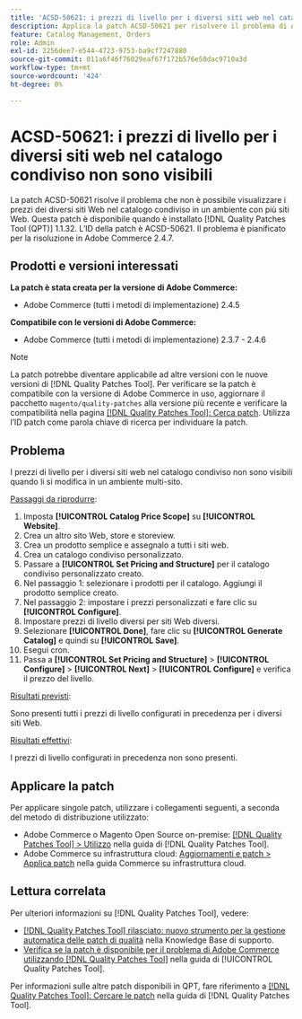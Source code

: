 ```yaml
---
title: 'ACSD-50621: i prezzi di livello per i diversi siti web nel catalogo condiviso non sono visibili'
description: Applica la patch ACSD-50621 per risolvere il problema di Adobe Commerce, in cui i prezzi dei diversi siti web nel catalogo condiviso non sono visibili quando vengono modificati in un ambiente con più siti web.
feature: Catalog Management, Orders
role: Admin
exl-id: 2256dee7-e544-4723-9753-ba9cf7247880
source-git-commit: 011a6f46f76029eaf67f172b576e58dac9710a3d
workflow-type: tm+mt
source-wordcount: '424'
ht-degree: 0%

---
```


# ACSD-50621: i prezzi di livello per i diversi siti web nel catalogo condiviso non sono visibili

La patch ACSD-50621 risolve il problema che non è possibile visualizzare i prezzi dei diversi siti Web nel catalogo condiviso in un ambiente con più siti Web. Questa patch è disponibile quando è installato [!DNL Quality Patches Tool (QPT)] 1.1.32. L’ID della patch è ACSD-50621. Il problema è pianificato per la risoluzione in Adobe Commerce 2.4.7.

## Prodotti e versioni interessati

**La patch è stata creata per la versione di Adobe Commerce:**

* Adobe Commerce (tutti i metodi di implementazione) 2.4.5

**Compatibile con le versioni di Adobe Commerce:**

* Adobe Commerce (tutti i metodi di implementazione) 2.3.7 - 2.4.6

>[!NOTE]
>
>La patch potrebbe diventare applicabile ad altre versioni con le nuove versioni di [!DNL Quality Patches Tool]. Per verificare se la patch è compatibile con la versione di Adobe Commerce in uso, aggiornare il pacchetto `magento/quality-patches` alla versione più recente e verificare la compatibilità nella pagina [[!DNL Quality Patches Tool]: Cerca patch](https://experienceleague.adobe.com/tools/commerce-quality-patches/index.html). Utilizza l’ID patch come parola chiave di ricerca per individuare la patch.

## Problema

I prezzi di livello per i diversi siti web nel catalogo condiviso non sono visibili quando li si modifica in un ambiente multi-sito.

<u>Passaggi da riprodurre</u>:

1. Imposta **[!UICONTROL Catalog Price Scope]** su **[!UICONTROL Website]**.
1. Crea un altro sito Web, store e storeview.
1. Crea un prodotto semplice e assegnalo a tutti i siti web.
1. Crea un catalogo condiviso personalizzato.
1. Passare a **[!UICONTROL Set Pricing and Structure]** per il catalogo condiviso personalizzato creato.
1. Nel passaggio 1: selezionare i prodotti per il catalogo. Aggiungi il prodotto semplice creato.
1. Nel passaggio 2: impostare i prezzi personalizzati e fare clic su **[!UICONTROL Configure]**.
1. Impostare prezzi di livello diversi per siti Web diversi.
1. Selezionare **[!UICONTROL Done]**, fare clic su **[!UICONTROL Generate Catalog]** e quindi su **[!UICONTROL Save]**.
1. Esegui cron.
1. Passa a **[!UICONTROL Set Pricing and Structure]** > **[!UICONTROL Configure]** > **[!UICONTROL Next]** > **[!UICONTROL Configure]** e verifica il prezzo del livello.

<u>Risultati previsti</u>:

Sono presenti tutti i prezzi di livello configurati in precedenza per i diversi siti Web.

<u>Risultati effettivi</u>:

I prezzi di livello configurati in precedenza non sono presenti.

## Applicare la patch

Per applicare singole patch, utilizzare i collegamenti seguenti, a seconda del metodo di distribuzione utilizzato:

* Adobe Commerce o Magento Open Source on-premise: [[!DNL Quality Patches Tool] > Utilizzo](/help/tools/quality-patches-tool/usage.md) nella guida di [!DNL Quality Patches Tool].
* Adobe Commerce su infrastruttura cloud: [Aggiornamenti e patch > Applica patch](https://experienceleague.adobe.com/docs/commerce-cloud-service/user-guide/develop/upgrade/apply-patches.html) nella guida Commerce su infrastruttura cloud.

## Lettura correlata

Per ulteriori informazioni su [!DNL Quality Patches Tool], vedere:

* [[!DNL Quality Patches Tool] rilasciato: nuovo strumento per la gestione automatica delle patch di qualità](https://experienceleague.adobe.com/en/docs/commerce-operations/tools/quality-patches-tool/quality-patches-tool-to-self-serve-quality-patches) nella Knowledge Base di supporto.
* [Verifica se la patch è disponibile per il problema di Adobe Commerce utilizzando  [!DNL Quality Patches Tool]](/help/tools/quality-patches-tool/patches-available-in-qpt/check-patch-for-magento-issue-with-magento-quality-patches.md) nella guida di [!UICONTROL Quality Patches Tool].


Per informazioni sulle altre patch disponibili in QPT, fare riferimento a [[!DNL Quality Patches Tool]: Cercare le patch](https://experienceleague.adobe.com/tools/commerce-quality-patches/index.html) nella guida di [!DNL Quality Patches Tool].
